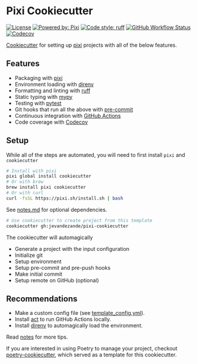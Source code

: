 # Pixi Cookiecutter
[![License](https://img.shields.io/github/license/jevandezande/pixi-cookiecutter)](https://github.com/jevandezande/pixi-cookiecutter/blob/master/LICENSE)
[![Powered by: Pixi](https://img.shields.io/badge/Powered_by-Pixi-facc15)](https://pixi.sh)
[![Code style: ruff](https://img.shields.io/badge/code%20style-ruff-000000.svg)](https://github.com/astral-sh/ruff)
[![GitHub Workflow Status](https://img.shields.io/github/actions/workflow/status/jevandezande/pixi-cookiecutter/test.yml?branch=master&logo=github-actions)](https://github.com/jevandezande/pixi-cookiecutter/actions/)
[![Codecov](https://img.shields.io/codecov/c/github/jevandezande/pixi-cookiecutter)](https://app.codecov.io/github/jevandezande/pixi-cookiecutter)

[Cookiecutter](https://github.com/audreyr/cookiecutter) for setting up [pixi](https://pixi.sh/) projects with all of the below features.

## Features
- Packaging with [pixi](https://prefix.dev/)
- Environment loading with [direnv](https://direnv.net/)
- Formatting and linting with [ruff](https://github.com/charliermarsh/ruff)
- Static typing with [mypy](http://mypy-lang.org/)
- Testing with [pytest](https://docs.pytest.org/en/latest/)
- Git hooks that run all the above with [pre-commit](https://pre-commit.com/)
- Continuous integration with [GitHub Actions](https://github.com/features/actions)
- Code coverage with [Codecov](https://docs.codecov.com/docs)


## Setup
While all of the steps are automated, you will need to first install `pixi` and `cookiecutter`

```sh
# Install with pixi
pixi global install cookiecutter
# Or with brew
brew install pixi cookiecutter
# Or with curl
curl -fsSL https://pixi.sh/install.sh | bash
```

See [notes.md](notes.md#Project-Tools) for optional dependencies.

```sh
# Use cookiecutter to create project from this template
cookiecutter gh:jevandezande/pixi-cookiecutter
```

The cookiecutter will automagically
- Generate a project with the input configuration
- Initialize git
- Setup environment
- Setup pre-commit and pre-push hooks
- Make initial commit
- Setup remote on GitHub (optional)


## Recommendations
- Make a custom config file (see [template_config.yml](template_config.yml)).
- Install [act](https://github.com/nektos/act) to run GitHub Actions locally.
- Install [direnv](https://pixi.sh/latest/features/environment/#using-pixi-with-direnv) to automagically load the environment.

Read [notes](notes.md) for more tips.

If you are interested in using Poetry to manage your project, checkout [poetry-cookiecutter](https://github.com/jevandezande/poetry-cookiecutter), which served as a template for this cookiecutter.
